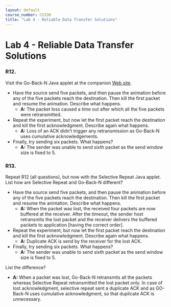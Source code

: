 ```yaml
---
layout: default
course_number: CS330
title: "Lab 4 - Reliable Data Transfer Solutions"
---
```


# Lab 4 - Reliable Data Transfer Solutions   

###  R12.
Visit the Go-Back-N Java applet at the companion [Web site](https://wps.pearsoned.com/ecs_kurose_compnetw_6/216/55463/14198702.cw/index.html).
- Have the source send five packets, and then pause the animation before any of the five packets reach the destination. Then kill the first packet and resume the animation. Describe what happens.
  - __A:__ The packet loss caused a time out after which all the five packets were retransmitted.
- Repeat the experiment, but now let the first packet reach the destination and kill the first acknowledgment. Describe again what happens.
  - __A:__ Loss of an ACK didn’t trigger any retransmission as Go-Back-N uses cumulative acknowledgements.
- Finally, try sending six packets. What happens?
  - __A:__ The sender was unable to send sixth packet as the send window size is fixed to 5.  

### R13.
Repeat R12 (all questions), but now with the Selective Repeat Java applet. List how are Selective Repeat and Go-Back-N different?
- Have the source send five packets, and then pause the animation before any of the five packets reach the destination. Then kill the first packet and resume the animation. Describe what happens.
  - __A:__ When the packet was lost, the received four packets are now buffered at the receiver. After the timeout, the sender host retransmits the lost packet and the receiver delivers the buffered packets to application [having the correct order].
- Repeat the experiment, but now let the first packet reach the destination and kill the first acknowledgment. Describe again what happens.
  - __A:__ Duplicate ACK is send by the receiver for the lost ACK.  
- Finally, try sending six packets. What happens?
  - __A:__ The sender was unable to send sixth packet as the send window size is fixed to 5.

List the difference?
  - __A:__ When a packet was lost, Go-Back-N retransmits all the packets whereas Selective Repeat retransmitted the lost packet only. In case of lost acknowledgment, selective repeat sent a duplicate ACK and as GO-Back-N uses cumulative acknowledgment, so that duplicate ACK is unnecessary.

